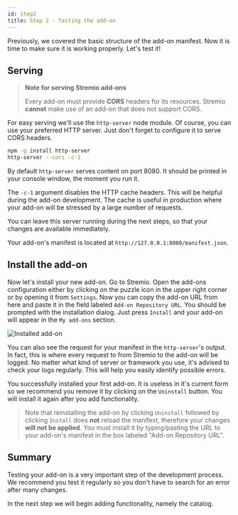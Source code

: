 ```yaml
---
id: step2
title: Step 2 - Testing the add-on
---
```


Previously, we covered the basic structure of the add-on manifest. Now it is time to make sure it is working properly. Let's test it!

## Serving

> **Note for serving Stremio add-ons**
>
> Every add-on must provide **CORS** headers for its resources. Stremio **cannot** make use of an add-on that does not support CORS.

For easy serving we'll use the `http-server` node module. Of course, you can use your preferred HTTP server. Just don't forget to configure it to serve CORS headers.

```sh
npm -g install http-server
http-server --cors -c-1
```

By default `http-server` serves content on port 8080. It should be printed in your console window, the moment you run it.

The `-c-1` argument disables the HTTP cache headers. This will be helpful during the add-on development. The cache is useful in production where your add-on will be stressed by a large number of requests.

You can leave this server running during the next steps, so that your changes are available immediately.

Your add-on's manifest is located at `http://127.0.0.1:8080/manifest.json`.

## Install the add-on

Now let's install your new add-on. Go to Stremio. Open the add-ons configuration either by clicking on the puzzle icon in the upper right corner or by opening it from `Settings`. Now you can copy the add-on URL from here and paste it in the field labeled `Add-on Repository URL`. You should be prompted with the installation dialog. Just press `Install` and your add-on will appear in the `My add-ons` section.

![Installed add-on](/stremio-addon-guide/img/install.png)

You can also see the request for your manifest in the `http-server`'s output. In fact, this is where every request to from Stremio to the add-on will be logged. No matter what kind of server or framework you use, it's advised to check your logs regularly. This will help you easily identify possible errors.

You successfully installed your first add-on. It is useless in it's current form so we recommend you remove it by clicking on the `Uninstall` button. You will install it again after you add functionality.

> Note that reinstalling the add-on by clicking `Uninstall` followed by clicking `Install` does **not** reload the manifest, therefore your changes **will not be applied**. You must install it by typing/pasting the URL to your add-on's manifest in the box labeled "Add-on Repository URL".

Summary
---

Testing your add-on is a very important step of the development process. We recommend you test it regularly so you don't have to search for an error after many changes.

In the next step we will begin adding functionality, namely the catalog.
